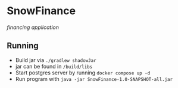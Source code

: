 # SnowFinance
_financing application_

## Running
* Build jar via `./gradlew shadowJar`
* jar can be found in `/build/libs`
* Start postgres server by running `docker compose up -d`
* Run program with `java -jar SnowFinance-1.0-SNAPSHOT-all.jar`